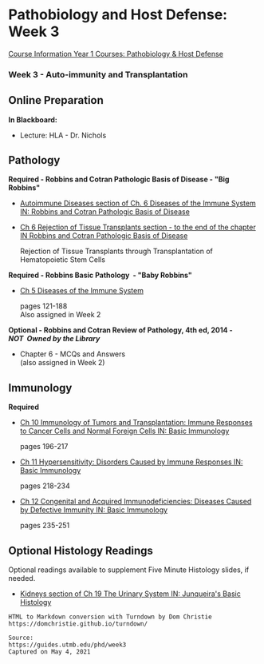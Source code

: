 # Pathobiology and Host Defense: Week 3

[Course Information Year 1 Courses: Pathobiology & Host Defense](/phd/course-information.md)

### Week 3 - Auto-immunity and Transplantation

## Online Preparation

**In Blackboard:**

*   Lecture: HLA - Dr. Nichols

## Pathology

**Required - Robbins and Cotran Pathologic Basis of Disease - "Big Robbins"**

*   [Autoimmune Diseases section of Ch. 6 Diseases of the Immune System IN: Robbins and Cotran Pathologic Basis of Disease](http://libux.utmb.edu/login?url=https://www.clinicalkey.com/#!/content/book/3-s2.0-B9780323531139000066?scrollTo=%23hl0002505)
    
*   [Ch 6 Rejection of Tissue Transplants section - to the end of the chapter IN Robbins and Cotran Pathologic Basis of Disease](http://libux.utmb.edu/login?url=https://www.clinicalkey.com/#!/content/book/3-s2.0-B9780323531139000066?scrollTo=%23hl0003115)
    
    Rejection of Tissue Transplants through Transplantation of Hematopoietic Stem Cells
    

**Required - Robbins Basic Pathology  - "Baby Robbins"**

*   [Ch 5 Diseases of the Immune System](http://libux.utmb.edu/login?url=https://www.clinicalkey.com/#!/content/book/3-s2.0-B9780323353175000053)
    
    pages 121-188  
    Also assigned in Week 2
    

**Optional - Robbins and Cotran Review of Pathology, 4th ed, 2014 -_NOT_  _Owned by the Library_**

*   Chapter 6 - MCQs and Answers  
    (also assigned in Week 2)

## Immunology

**Required**

*   [Ch 10 Immunology of Tumors and Transplantation: Immune Responses to Cancer Cells and Normal Foreign Cells IN: Basic Immunology](http://libux.utmb.edu/login?url=https://www.clinicalkey.com/#!/content/book/3-s2.0-B9780323549431000106)
    
    pages 196-217
    
*   [Ch 11 Hypersensitivity: Disorders Caused by Immune Responses IN: Basic Immunology](http://libux.utmb.edu/login?url=https://www.clinicalkey.com/#!/content/book/3-s2.0-B9780323549431000118)
    
    pages 218-234
    
*   [Ch 12 Congenital and Acquired Immunodeficiencies: Diseases Caused by Defective Immunity IN: Basic Immunology](http://libux.utmb.edu/login?url=https://www.clinicalkey.com/#!/content/book/3-s2.0-B978032354943100012X)
    
    pages 235-251
    

## Optional Histology Readings

Optional readings available to supplement Five Minute Histology slides, if needed.

*   [Kidneys section of Ch 19 The Urinary System IN: Junqueira's Basic Histology](http://libux.utmb.edu/login?url=https://accessmedicine.mhmedical.com/content.aspx?bookid=2430&sectionid=190286342#1160663115)

```
HTML to Markdown conversion with Turndown by Dom Christie
https://domchristie.github.io/turndown/

Source:
https://guides.utmb.edu/phd/week3
Captured on May 4, 2021
```
